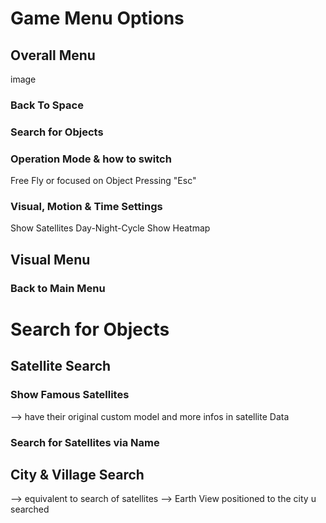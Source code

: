 # Game Menu Options

## Overall Menu
image 

### Back To Space

### Search for Objects

### Operation Mode & how to switch
Free Fly or focused on Object
Pressing "Esc" 

### Visual, Motion & Time Settings 
Show Satellites 
Day-Night-Cycle
Show Heatmap 


## Visual Menu

### Back to Main Menu

# Search for Objects

## Satellite Search

### Show Famous Satellites 
--> have their original custom model and more infos in satellite Data 

### Search for Satellites via Name

## City & Village Search
--> equivalent to search of satellites 
--> Earth View positioned to the city u searched 




